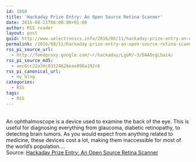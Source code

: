 ```yaml
---
id: 1050
title: 'Hackaday Prize Entry: An Open Source Retina Scanner'
date: 2016-08-11T06:00:00+01:00
author: RSS reader
layout: post
guid: http://www.uelectronics.info/2016/08/11/hackaday-prize-entry-an-open-source-retina-scanner/
permalink: /2016/08/11/hackaday-prize-entry-an-open-source-retina-scanner/
rss_pi_source_url:
  - http://feedproxy.google.com/~r/hackaday/LgoM/~3/DAAOcgLbai4/
rss_pi_source_md5:
  - aec6cc22a3dc03124626eae090a192c6
rss_pi_canonical_url:
  - my_blog
categories:
  - RSS
tags:
  - RSS
---
```

&#013;  
An ophthalmoscope is a device used to examine the back of the eye. This is useful for diagnosing everything from glaucoma, diabetic retinopathy, to detecting brain tumors. As you would expect from anything related to medicine, these devices cost a lot, making them inaccessible for most of the world’s population.…&#013;  
Source: <a href="http://feedproxy.google.com/~r/hackaday/LgoM/~3/DAAOcgLbai4/" target="_blank">Hackaday Prize Entry: An Open Source Retina Scanner</a>